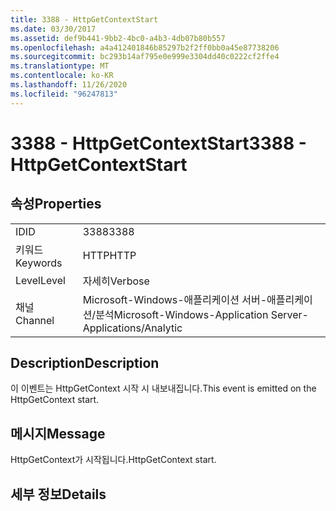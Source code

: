 ```yaml
---
title: 3388 - HttpGetContextStart
ms.date: 03/30/2017
ms.assetid: def9b441-9bb2-4bc0-a4b3-4db07b80b557
ms.openlocfilehash: a4a412401846b85297b2f2ff0bb0a45e87738206
ms.sourcegitcommit: bc293b14af795e0e999e3304dd40c0222cf2ffe4
ms.translationtype: MT
ms.contentlocale: ko-KR
ms.lasthandoff: 11/26/2020
ms.locfileid: "96247813"
---
```

# <a name="3388---httpgetcontextstart"></a><span data-ttu-id="d8cd1-102">3388 - HttpGetContextStart</span><span class="sxs-lookup"><span data-stu-id="d8cd1-102">3388 - HttpGetContextStart</span></span>

## <a name="properties"></a><span data-ttu-id="d8cd1-103">속성</span><span class="sxs-lookup"><span data-stu-id="d8cd1-103">Properties</span></span>  
  
|||  
|-|-|  
|<span data-ttu-id="d8cd1-104">ID</span><span class="sxs-lookup"><span data-stu-id="d8cd1-104">ID</span></span>|<span data-ttu-id="d8cd1-105">3388</span><span class="sxs-lookup"><span data-stu-id="d8cd1-105">3388</span></span>|  
|<span data-ttu-id="d8cd1-106">키워드</span><span class="sxs-lookup"><span data-stu-id="d8cd1-106">Keywords</span></span>|<span data-ttu-id="d8cd1-107">HTTP</span><span class="sxs-lookup"><span data-stu-id="d8cd1-107">HTTP</span></span>|  
|<span data-ttu-id="d8cd1-108">Level</span><span class="sxs-lookup"><span data-stu-id="d8cd1-108">Level</span></span>|<span data-ttu-id="d8cd1-109">자세히</span><span class="sxs-lookup"><span data-stu-id="d8cd1-109">Verbose</span></span>|  
|<span data-ttu-id="d8cd1-110">채널</span><span class="sxs-lookup"><span data-stu-id="d8cd1-110">Channel</span></span>|<span data-ttu-id="d8cd1-111">Microsoft-Windows-애플리케이션 서버-애플리케이션/분석</span><span class="sxs-lookup"><span data-stu-id="d8cd1-111">Microsoft-Windows-Application Server-Applications/Analytic</span></span>|  
  
## <a name="description"></a><span data-ttu-id="d8cd1-112">Description</span><span class="sxs-lookup"><span data-stu-id="d8cd1-112">Description</span></span>  

 <span data-ttu-id="d8cd1-113">이 이벤트는 HttpGetContext 시작 시 내보내집니다.</span><span class="sxs-lookup"><span data-stu-id="d8cd1-113">This event is emitted on the HttpGetContext start.</span></span>  
  
## <a name="message"></a><span data-ttu-id="d8cd1-114">메시지</span><span class="sxs-lookup"><span data-stu-id="d8cd1-114">Message</span></span>  

 <span data-ttu-id="d8cd1-115">HttpGetContext가 시작됩니다.</span><span class="sxs-lookup"><span data-stu-id="d8cd1-115">HttpGetContext start.</span></span>  
  
## <a name="details"></a><span data-ttu-id="d8cd1-116">세부 정보</span><span class="sxs-lookup"><span data-stu-id="d8cd1-116">Details</span></span>
